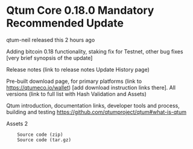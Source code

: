 # Qtum Core 0.18.0 Mandatory Recommended Update
  qtum-neil released this 2 hours ago

Adding bitcoin 0.18 functionality, staking fix for Testnet, other bug fixes [very brief synopsis of the update]

Release notes (link to release notes Update History page)

Pre-built download page, for primary platforms (link to https://qtumeco.io/wallet) [add download instruction links there]. All versions (link to full list with Hash Validation and Assets)

Qtum introduction, documentation links, developer tools and process, building and testing https://github.com/qtumproject/qtum#what-is-qtum

Assets  2
```
    Source code (zip)
    Source code (tar.gz)
```
